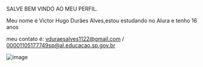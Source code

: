 SALVE BEM VINDO AO MEU PERFIL.

Meu nome é Victor Hugo Durães Alves,estou estudando no Alura e tenho 16 anos 

meu contato é: vduraesalves1122@gmail.com / 00001105177749sp@al.educacao.sp.gov.br

![]()![image](https://github.com/HASHICKZOBESTDOWORLD/Victor-Hugo-Dur-es-Alves-/assets/169914953/8aaf5714-2ded-4e65-a831-607c10d06f09)

